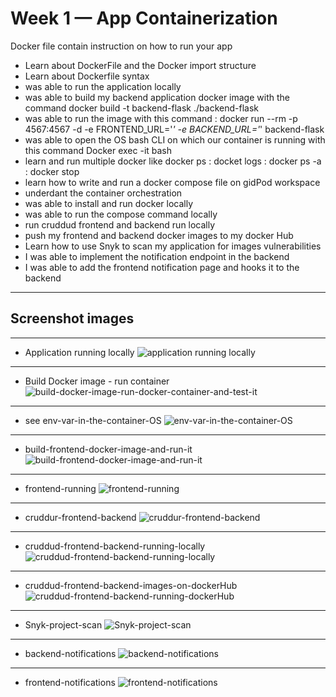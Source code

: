# Week 1 — App Containerization

Docker file contain  instruction on how to run your app 
- Learn about DockerFile and the Docker import structure
- Learn about Dockerfile syntax
- was able to run the application locally 
- was able to build my backend application docker image with the command docker build -t  backend-flask ./backend-flask 
- was able to run the image with this command  : docker  run --rm -p 4567:4567 -d  -e FRONTEND_URL='*'  -e BACKEND_URL='*' backend-flask
- was able to open the OS bash CLI on which our container is running with this command Docker exec -it <dockerImageID> bash
- learn and run multiple docker like docker ps : docket logs : docker ps -a : docker stop 
- learn how to write and run a docker compose file on gidPod workspace
- underdant the container orchestration
- was able to install and run docker locally
- was able to run the compose command locally 
- run cruddud frontend and backend run locally
- push my frontend and backend docker images to my docker Hub
- Learn how to use Snyk to scan my application for images vulnerabilities
- I was able to implement the notification endpoint in the backend
- I was able to add the frontend notification page and hooks it to the backend
 

---
##  Screenshot images
---

- Application running locally
![application running locally](assets/app-running-locally.png)

---

- Build Docker image - run container
![build-docker-image-run-docker-container-and-test-it](assets/build-docker-image-run-docker-container-and-test-it.png)

---

- see env-var-in-the-container-OS
![env-var-in-the-container-OS](assets/env-var-in-the-container-OS.png)

---

- build-frontend-docker-image-and-run-it
![build-frontend-docker-image-and-run-it](assets/build-frontend-docker-image-and-run-it.png)

---

- frontend-running
![frontend-running](assets/frontend-running.png)

---

- cruddur-frontend-backend
![cruddur-frontend-backend](assets/cruddur-frontend-backend.png)

 ---

- cruddud-frontend-backend-running-locally
![cruddud-frontend-backend-running-locally](assets/cruddud-frontend-backend-running-locally.png)
 
---

- cruddud-frontend-backend-images-on-dockerHub
![cruddud-frontend-backend-running-dockerHub](assets/dockerHub.png)
  
---

- Snyk-project-scan
![Snyk-project-scan](assets/Snyk-project-scan.png)

---

- backend-notifications
![backend-notifications](assets/backend-notifications.png)

---

- frontend-notifications
![frontend-notifications](assets/frontend-notifications.png)

